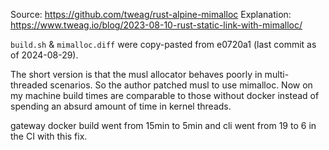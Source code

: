 Source: https://github.com/tweag/rust-alpine-mimalloc
Explanation: https://www.tweag.io/blog/2023-08-10-rust-static-link-with-mimalloc/

`build.sh` & `mimalloc.diff` were copy-pasted from e0720a1 (last commit as of 2024-08-29).

The short version is that the musl allocator behaves poorly in multi-threaded scenarios. So the author patched musl to use mimalloc. Now on my machine build times are comparable to those without docker instead of spending an absurd amount of time in kernel threads.

gateway docker build went from 15min to 5min and cli went from 19 to 6 in the CI with this fix.
